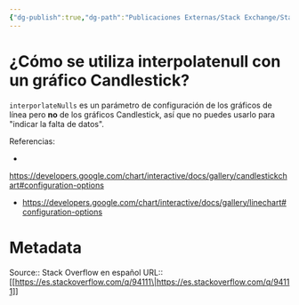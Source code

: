 ```yaml
---
{"dg-publish":true,"dg-path":"Publicaciones Externas/Stack Exchange/Stack Overflow en español/es.stackoverflow.com-94111.md","permalink":"/publicaciones-externas/stack-exchange/stack-overflow-en-espanol/es-stackoverflow-com-94111/","title":"¿Cómo se utiliza interpolatenull con un gráfico Candlestick?","hide":true,"noteIcon":"default","created":"2024-04-03T12:49:10.759-06:00","updated":"2024-04-05T16:43:52.486-06:00"}
---
```


# ¿Cómo se utiliza interpolatenull con un gráfico Candlestick?

`interporlateNulls` es un parámetro de configuración de los gráficos de línea pero **no** de los gráficos Candlestick, así que no puedes usarlo para "indicar la falta de datos". 

Referencias:  

- 
 https://developers.google.com/chart/interactive/docs/gallery/candlestickchart#configuration-options  

- https://developers.google.com/chart/interactive/docs/gallery/linechart#configuration-options

# Metadata
Source:: Stack Overflow en español
URL:: [[https://es.stackoverflow.com/q/94111\|https://es.stackoverflow.com/q/94111]]

